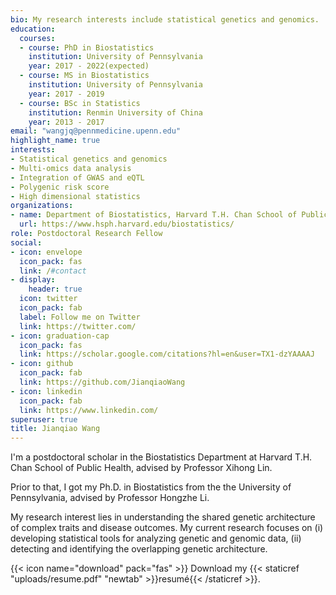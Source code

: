 ```yaml
---
bio: My research interests include statistical genetics and genomics.
education:
  courses:
  - course: PhD in Biostatistics
    institution: University of Pennsylvania
    year: 2017 - 2022(expected)
  - course: MS in Biostatistics
    institution: University of Pennsylvania
    year: 2017 - 2019
  - course: BSc in Statistics
    institution: Renmin University of China
    year: 2013 - 2017
email: "wangjq@pennmedicine.upenn.edu"
highlight_name: true
interests:
- Statistical genetics and genomics
- Multi-omics data analysis
- Integration of GWAS and eQTL 
- Polygenic risk score
- High dimensional statistics
organizations:
- name: Department of Biostatistics, Harvard T.H. Chan School of Public Health
  url: https://www.hsph.harvard.edu/biostatistics/
role: Postdoctoral Research Fellow
social:
- icon: envelope
  icon_pack: fas
  link: /#contact
- display:
    header: true
  icon: twitter
  icon_pack: fab
  label: Follow me on Twitter
  link: https://twitter.com/
- icon: graduation-cap
  icon_pack: fas
  link: https://scholar.google.com/citations?hl=en&user=TX1-dzYAAAAJ
- icon: github
  icon_pack: fab
  link: https://github.com/JianqiaoWang
- icon: linkedin
  icon_pack: fab
  link: https://www.linkedin.com/
superuser: true
title: Jianqiao Wang 
---
```


I'm a postdoctoral scholar in the Biostatistics Department at Harvard T.H. Chan School of Public Health, advised by Professor Xihong Lin.

Prior to that, I got my Ph.D. in Biostatistics from the the University of Pennsylvania, advised by Professor Hongzhe Li.

My research interest lies in understanding the shared genetic architecture of complex traits and disease outcomes. My current research focuses on (i) developing statistical tools for analyzing genetic and genomic data, (ii) detecting and identifying the overlapping genetic architecture.

{{< icon name="download" pack="fas" >}} Download my {{< staticref "uploads/resume.pdf" "newtab" >}}resumé{{< /staticref >}}.
